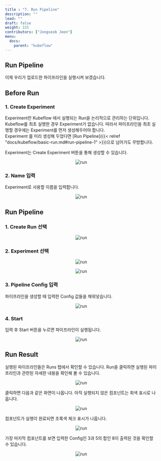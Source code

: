 ```yaml
---
title : "7. Run Pipeline"
description: ""
lead: ""
draft: false
weight: 315
contributors: ["Jongseob Jeon"]
menu:
  docs:
    parent: "kubeflow"
---
```


## Run Pipeline

이제 우리가 업로드한 파이프라인을 실행시켜 보겠습니다.

## Before Run

### 1. Create Experiment

Experiment란 Kubeflow 에서 실행되는 Run을 논리적으로 관리하는 단위입니다.  
Kubeflow를 최초 실행한 경우 Experiment가 없습니다. 따라서 파이프라인을 최초 실행할 경우에는 Experiment를 먼저 생성해두어야 합니다.  
Experiment 를 미리 생성해 두었다면 [Run Pipeline]({{< relref "docs/kubeflow/basic-run.md#run-pipeline-1" >}})으로 넘어가도 무방합니다.

Experiment는 Create Experiment 버튼을 통해 생성할 수 있습니다.

<p align="center">
  <img src="/images/docs/kubeflow/run-0.png" title="run"/>
</p>

### 2. Name 입력

Experiment로 사용할 이름을 입력합니다.
<p align="center">
  <img src="/images/docs/kubeflow/run-1.png" title="run"/>
</p>

## Run Pipeline

### 1. Create Run 선택

<p align="center">
  <img src="/images/docs/kubeflow/run-2.png" title="run"/>
</p>

### 2. Experiment 선택

<p align="center">
  <img src="/images/docs/kubeflow/run-9.png" title="run"/>
</p>

<p align="center">
  <img src="/images/docs/kubeflow/run-10.png" title="run"/>
</p>

### 3. Pipeline Config 입력

파이프라인을 생성할 때 입력한 Config 값들을 채워넣습니다.
<p align="center">
  <img src="/images/docs/kubeflow/run-3.png" title="run"/>
</p>

### 4. Start

입력 후 Start 버튼을 누르면 파이프라인이 실행됩니다.
<p align="center">
  <img src="/images/docs/kubeflow/run-4.png" title="run"/>
</p>

## Run Result

실행된 파이프라인들은 Runs 탭에서 확인할 수 있습니다.
Run을 클릭하면 실행된 파이프라인과 관련된 자세한 내용을 확인해 볼 수 있습니다.

<p align="center">
  <img src="/images/docs/kubeflow/run-5.png" title="run"/>
</p>

클릭하면 다음과 같은 화면이 나옵니다. 아직 실행되지 않은 컴포넌트는 회색 표시로 나옵니다.

<p align="center">
  <img src="/images/docs/kubeflow/run-6.png" title="run"/>
</p>

컴포넌트가 실행이 완료되면 초록색 체크 표시가 나옵니다.

<p align="center">
  <img src="/images/docs/kubeflow/run-7.png" title="run"/>
</p>

가장 마지막 컴포넌트를 보면 입력한 Config인 3과 5의 합인 8이 출력된 것을 확인할 수 있습니다.

<p align="center">
  <img src="/images/docs/kubeflow/run-8.png" title="run"/>
</p>
